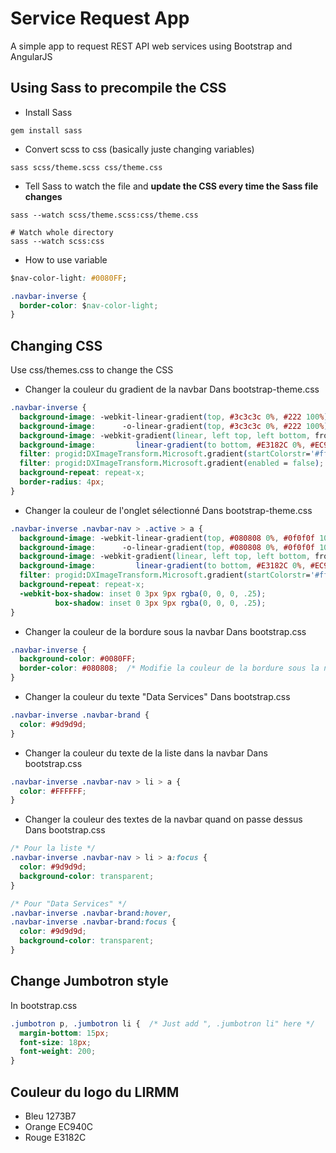 # Service Request App

A simple app to request REST API web services using Bootstrap and AngularJS

## Using Sass to precompile the CSS

* Install Sass
```
gem install sass
```

* Convert scss to css (basically juste changing variables)

```
sass scss/theme.scss css/theme.css
```

* Tell Sass to watch the file and **update the CSS every time the Sass file changes**

```
sass --watch scss/theme.scss:css/theme.css

# Watch whole directory
sass --watch scss:css
```

* How to use variable

```css
$nav-color-light: #0080FF;

.navbar-inverse {
  border-color: $nav-color-light;
}
```



## Changing CSS

Use css/themes.css to change the CSS

* Changer la couleur du gradient de la navbar
Dans bootstrap-theme.css	

```css
.navbar-inverse {
  background-image: -webkit-linear-gradient(top, #3c3c3c 0%, #222 100%);
  background-image:      -o-linear-gradient(top, #3c3c3c 0%, #222 100%);
  background-image: -webkit-gradient(linear, left top, left bottom, from(#3c3c3c), to(#222));
  background-image:         linear-gradient(to bottom, #E3182C 0%, #EC940C 100%);  /* Gradient entre ces 2 couleurs */
  filter: progid:DXImageTransform.Microsoft.gradient(startColorstr='#ff3c3c3c', endColorstr='#ff222222', GradientType=0);
  filter: progid:DXImageTransform.Microsoft.gradient(enabled = false);
  background-repeat: repeat-x;
  border-radius: 4px;
}
```

* Changer la couleur de l'onglet sélectionné
Dans bootstrap-theme.css

```css
.navbar-inverse .navbar-nav > .active > a {
  background-image: -webkit-linear-gradient(top, #080808 0%, #0f0f0f 100%);
  background-image:      -o-linear-gradient(top, #080808 0%, #0f0f0f 100%);
  background-image: -webkit-gradient(linear, left top, left bottom, from(#080808), to(#0f0f0f));
  background-image:         linear-gradient(to bottom, #E3182C 0%, #EC940C 100%);   /* Ici */
  filter: progid:DXImageTransform.Microsoft.gradient(startColorstr='#ff080808', endColorstr='#ff0f0f0f', GradientType=0);
  background-repeat: repeat-x;
  -webkit-box-shadow: inset 0 3px 9px rgba(0, 0, 0, .25);
          box-shadow: inset 0 3px 9px rgba(0, 0, 0, .25);
}
```

* Changer la couleur de la bordure sous la navbar
Dans bootstrap.css

```css
.navbar-inverse {
  background-color: #0080FF;
  border-color: #080808;  /* Modifie la couleur de la bordure sous la navbar */
}
```

* Changer la couleur du texte "Data Services"
Dans bootstrap.css

```css
.navbar-inverse .navbar-brand {
  color: #9d9d9d;
}
```

* Changer la couleur du texte de la liste dans la navbar
Dans bootstrap.css

```css
.navbar-inverse .navbar-nav > li > a {
  color: #FFFFFF;
}
```

* Changer la couleur des textes de la navbar quand on passe dessus
Dans bootstrap.css

```css
/* Pour la liste */
.navbar-inverse .navbar-nav > li > a:focus {
  color: #9d9d9d;
  background-color: transparent;
}

/* Pour "Data Services" */
.navbar-inverse .navbar-brand:hover,
.navbar-inverse .navbar-brand:focus {
  color: #9d9d9d;
  background-color: transparent;
}
```

## Change Jumbotron style
In bootstrap.css

```css
.jumbotron p, .jumbotron li {  /* Just add ", .jumbotron li" here */
  margin-bottom: 15px;
  font-size: 18px;
  font-weight: 200;
}
```


## Couleur du logo du LIRMM

* Bleu
1273B7
* Orange
EC940C
* Rouge
E3182C
